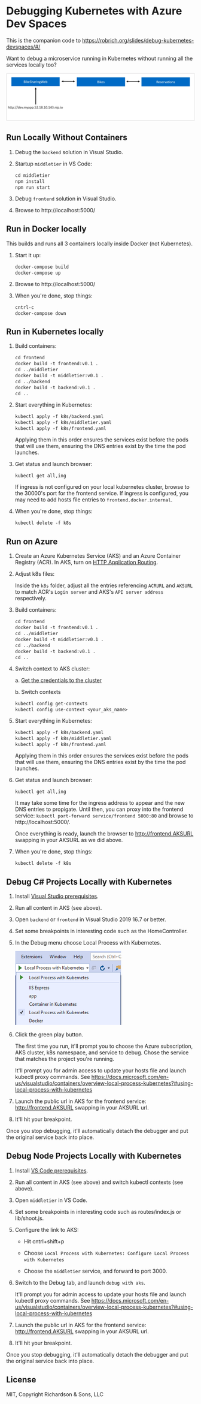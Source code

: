 Debugging Kubernetes with Azure Dev Spaces
==========================================

This is the companion code to https://robrich.org/slides/debug-kubernetes-devspaces/#/

Want to debug a microservice running in Kubernetes without running all the services locally too?

![Architecture diagram](devspaces-architecture.gif)


Run Locally Without Containers
------------------------------

1. Debug the `backend` solution in Visual Studio.

2. Startup `middletier` in VS Code:

   ```
   cd middletier
   npm install
   npm run start
   ```

3. Debug `frontend` solution in Visual Studio.

4. Browse to http://localhost:5000/


Run in Docker locally
---------------------

This builds and runs all 3 containers locally inside Docker (not Kubernetes).

1. Start it up:

   ```
   docker-compose build
   docker-compose up
   ```

2. Browse to http://localhost:5000/

4. When you're done, stop things:

   ```
   cntrl-c
   docker-compose down
   ```


Run in Kubernetes locally
-------------------------

1. Build containers:

   ```
   cd frontend
   docker build -t frontend:v0.1 .
   cd ../middletier
   docker build -t middletier:v0.1 .
   cd ../backend
   docker build -t backend:v0.1 .
   cd ..
   ```

2. Start everything in Kubernetes:

   ```
   kubectl apply -f k8s/backend.yaml
   kubectl apply -f k8s/middletier.yaml
   kubectl apply -f k8s/frontend.yaml
   ```

   Applying them in this order ensures the services exist before the pods that will use them, ensuring the DNS entries exist by the time the pod launches.

3. Get status and launch browser:

   ```
   kubectl get all,ing
   ```

   If ingress is not configured on your local kubernetes cluster, browse to the 30000's port for the frontend service.  If ingress is configured, you may need to add hosts file entries to `frontend.docker.internal`.

4. When you're done, stop things:

   ```
   kubectl delete -f k8s
   ```


Run on Azure
------------

1. Create an Azure Kubernetes Service (AKS) and an Azure Container Registry (ACR).  In AKS, turn on [HTTP Application Routing](https://docs.microsoft.com/en-us/azure/aks/http-application-routing).

2. Adjust k8s files:

   Inside the `k8s` folder, adjust all the entries referencing `ACRURL` and `AKSURL` to match ACR's `Login server` and AKS's `API server address` respectively.

3. Build containers:

   ```
   cd frontend
   docker build -t frontend:v0.1 .
   cd ../middletier
   docker build -t middletier:v0.1 .
   cd ../backend
   docker build -t backend:v0.1 .
   cd ..
   ```

4. Switch context to AKS cluster:

   a. [Get the credentials to the cluster](https://docs.microsoft.com/en-us/cli/azure/aks?view=azure-cli-latest#az-aks-get-credentials)

   b. Switch contexts

      ```
      kubectl config get-contexts
      kubectl config use-context <your_aks_name>
      ```

5. Start everything in Kubernetes:

   ```
   kubectl apply -f k8s/backend.yaml
   kubectl apply -f k8s/middletier.yaml
   kubectl apply -f k8s/frontend.yaml
   ```

   Applying them in this order ensures the services exist before the pods that will use them, ensuring the DNS entries exist by the time the pod launches.

6. Get status and launch browser:

   ```
   kubectl get all,ing
   ```

   It may take some time for the ingress address to appear and the new DNS entries to propigate.  Until then, you can proxy into the frontend service: `kubectl port-forward service/frontend 5000:80` and browse to http://localhost:5000/.

   Once everything is ready, launch the browser to http://frontend.AKSURL swapping in your AKSURL as we did above.

7. When you're done, stop things:

   ```
   kubectl delete -f k8s
   ```


Debug C# Projects Locally with Kubernetes
-----------------------------------------

1. Install [Visual Studio prerequisites](https://docs.microsoft.com/en-us/visualstudio/containers/local-process-kubernetes?view=vs-2019#prerequisites).

2. Run all content in AKS (see above).

3. Open `backend` or `frontend` in Visual Studio 2019 16.7 or better.

4. Set some breakpoints in interesting code such as the HomeController.

5. In the Debug menu choose Local Process with Kubernetes.

   ![Local Proces with Kubernetes](choose-local-process.png)

6. Click the green play button.

   The first time you run, it'll prompt you to choose the Azure subscription, AKS cluster, k8s namespace, and service to debug.  Chose the service that matches the project you're running.

   It'll prompt you for admin access to update your hosts file and launch kubectl proxy commands.  See https://docs.microsoft.com/en-us/visualstudio/containers/overview-local-process-kubernetes?#using-local-process-with-kubernetes

7. Launch the public url in AKS for the frontend service: http://frontend.AKSURL swapping in your AKSURL url.

8. It'll hit your breakpoint.

Once you stop debugging, it'll automatically detach the debugger and put the original service back into place.


Debug Node Projects Locally with Kubernetes
-------------------------------------------

1. Install [VS Code prerequisites](https://code.visualstudio.com/docs/containers/local-process-kubernetes#_prerequisites).

2. Run all content in AKS (see above) and switch kubectl contexts (see above).

3. Open `middletier` in VS Code.

4. Set some breakpoints in interesting code such as routes/index.js or lib/shoot.js.

5. Configure the link to AKS:

   - Hit cntrl+shift+p

   - Choose `Local Process with Kubernetes: Configure Local Process with Kubernetes`

   - Choose the `middletier` service, and forward to port 3000.

6. Switch to the Debug tab, and launch `debug with aks`.

   It'll prompt you for admin access to update your hosts file and launch kubectl proxy commands.  See https://docs.microsoft.com/en-us/visualstudio/containers/overview-local-process-kubernetes?#using-local-process-with-kubernetes

7. Launch the public url in AKS for the frontend service: http://frontend.AKSURL swapping in your AKSURL url.

8. It'll hit your breakpoint.

Once you stop debugging, it'll automatically detach the debugger and put the original service back into place.


License
-------

MIT, Copyright Richardson & Sons, LLC
